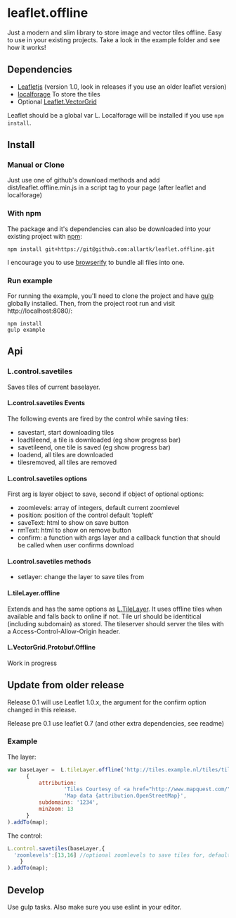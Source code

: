 leaflet.offline
===============

Just a modern and slim library to store image and vector tiles offline.
Easy to use in your existing projects. Take a look in the example folder and see how it works!


## Dependencies

* [Leafletjs](http://leafletjs.com/) (version 1.0, look in releases if you use an older leaflet version)
* [localforage](https://github.com/localForage/localForage) To store the tiles
* Optional [Leaflet.VectorGrid](https://github.com/Leaflet/Leaflet.VectorGrid)

Leaflet should be a global var L. Localforage will be installed if you use `npm install`.

## Install

### Manual or Clone

Just use one of github's download methods and add dist/leaflet.offline.min.js in a script tag to your page (after leaflet and localforage)

### With npm

The package and it's dependencies can also be downloaded into
your existing project with [npm](http://npmjs.com):

```
npm install git+https://git@github.com:allartk/leaflet.offline.git
```

I encourage you to use [browserify](http://browserify.org/)
to bundle all files into one.


### Run example

For running the example, you'll need to clone the project and have [gulp](http://www.gulpjs.com) globally installed.
Then, from the project root run and visit http://localhost:8080/:

```
npm install
gulp example
```

## Api

### L.control.savetiles

Saves tiles of current baselayer.

#### L.control.savetiles Events

The following events are fired by the control while saving tiles:

* savestart, start downloading tiles
* loadtileend, a tile is downloaded (eg show progress bar)
* savetileend, one tile is saved  (eg show progress bar)
* loadend, all tiles are downloaded
* tilesremoved, all tiles are removed

#### L.control.savetiles options

First arg is layer object to save, second if object of optional options:

* zoomlevels: array of integers, default current zoomlevel
* position: position of the control default 'topleft'
* saveText: html to show on save button
* rmText: html to show on remove button
* confirm: a function with args layer and a callback function that should be called when user confirms download

#### L.control.savetiles methods

* setlayer: change the layer to save tiles from

#### L.tileLayer.offline

Extends and has the same options as [L.TileLayer](http://leafletjs.com/reference-1.0.0.html#tilelayer).
It uses offline tiles when available and falls back to online if not. Tile url should be identitical (including subdomain)
as stored. The tileserver should server the tiles with a Access-Control-Allow-Origin header.

#### L.VectorGrid.Protobuf.Offline

Work in progress

## Update from older release

Release 0.1 will use Leaflet 1.0.x, the argument for the confirm option changed in this release.

Release pre 0.1 use leaflet 0.7 (and other extra dependencies, see readme)

### Example

The layer:

```javascript
var baseLayer =  L.tileLayer.offline('http://tiles.example.nl/tiles/tiles.py/mq_proxy/{z}/{x}/{y}.jpg',
      {
          attribution:
                  'Tiles Courtesy of <a href="http://www.mapquest.com/">MapQuest</a> &mdash; ' +
                  'Map data {attribution.OpenStreetMap}',
          subdomains: '1234',
          minZoom: 13
      }
).addTo(map);
```

The control:
```javascript
L.control.savetiles(baseLayer,{
  'zoomlevels':[13,16] //optional zoomlevels to save tiles for, default current zoomlevel
    }
).addTo(map);
```

## Develop

Use gulp tasks. Also make sure you use eslint in your editor.

